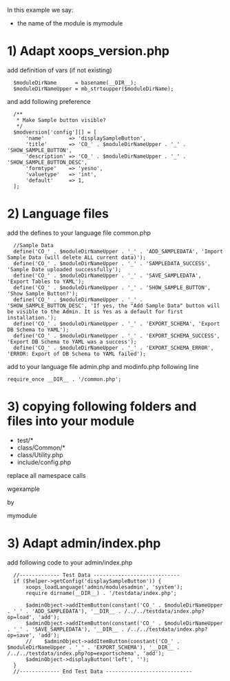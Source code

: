 In this example we say:
- the name of the module is mymodule


# 1) Adapt xoops_version.php
add definition of vars (if not existing)

      $moduleDirName      = basename(__DIR__);
      $moduleDirNameUpper = mb_strtoupper($moduleDirName);

and add following preference

      /**
       * Make Sample button visible?
       */
      $modversion['config'][] = [
          'name'        => 'displaySampleButton',
          'title'       => 'CO_' . $moduleDirNameUpper . '_' . 'SHOW_SAMPLE_BUTTON',
          'description' => 'CO_' . $moduleDirNameUpper . '_' . 'SHOW_SAMPLE_BUTTON_DESC',
          'formtype'    => 'yesno',
          'valuetype'   => 'int',
          'default'     => 1,
      ];

# 2) Language files      
add the defines to your language file common.php

      //Sample Data
      define('CO_' . $moduleDirNameUpper . '_' . 'ADD_SAMPLEDATA', 'Import Sample Data (will delete ALL current data)');
      define('CO_' . $moduleDirNameUpper . '_' . 'SAMPLEDATA_SUCCESS', 'Sample Date uploaded successfully');
      define('CO_' . $moduleDirNameUpper . '_' . 'SAVE_SAMPLEDATA', 'Export Tables to YAML');
      define('CO_' . $moduleDirNameUpper . '_' . 'SHOW_SAMPLE_BUTTON', 'Show Sample Button?');
      define('CO_' . $moduleDirNameUpper . '_' . 'SHOW_SAMPLE_BUTTON_DESC', 'If yes, the "Add Sample Data" button will be visible to the Admin. It is Yes as a default for first installation.');
      define('CO_' . $moduleDirNameUpper . '_' . 'EXPORT_SCHEMA', 'Export DB Schema to YAML');
      define('CO_' . $moduleDirNameUpper . '_' . 'EXPORT_SCHEMA_SUCCESS', 'Export DB Schema to YAML was a success');
      define('CO_' . $moduleDirNameUpper . '_' . 'EXPORT_SCHEMA_ERROR', 'ERROR: Export of DB Schema to YAML failed');

add to your language file admin.php and modinfo.php following line

    require_once __DIR__ . '/common.php';

# 3) copying following folders and files into your module

  * test/*
  * class/Common/*
  * class/Utility.php
  * include/config.php


replace all namespace calls

wgexample

by

mymodule


# 3) Adapt admin/index.php

add following code to your admin/index.php

      //------------- Test Data ----------------------------
      if ($helper->getConfig('displaySampleButton')) {
          xoops_loadLanguage('admin/modulesadmin', 'system');
          require dirname(__DIR__) . '/testdata/index.php';

          $adminObject->addItemButton(constant('CO_' . $moduleDirNameUpper . '_' . 'ADD_SAMPLEDATA'), '__DIR__ . /../../testdata/index.php?op=load', 'add');
          $adminObject->addItemButton(constant('CO_' . $moduleDirNameUpper . '_' . 'SAVE_SAMPLEDATA'), '__DIR__ . /../../testdata/index.php?op=save', 'add');
          //    $adminObject->addItemButton(constant('CO_' . $moduleDirNameUpper . '_' . 'EXPORT_SCHEMA'), '__DIR__ . /../../testdata/index.php?op=exportschema', 'add');
          $adminObject->displayButton('left', '');
      }
      //------------- End Test Data ----------------------------
